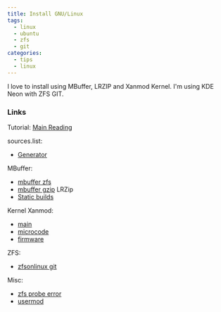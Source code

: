```yaml
---
title: Install GNU/Linux
tags:
  - linux
  - ubuntu
  - zfs
  - git
categories:
  - tips
  - linux
---
```

I love to install using MBuffer, LRZIP and Xanmod Kernel. I'm using KDE Neon with ZFS GIT.

### Links

 Tutorial: 
 [Main Reading](https://github.com/zfsonlinux/zfs/wiki/Ubuntu-16.04-Root-on-ZFS)
 
 sources.list:
 - [Generator](https://repogen.simplylinux.ch/generate.php)
 
 MBuffer:
 - [mbuffer zfs](http://everycity.co.uk/alasdair/2010/07/using-mbuffer-to-speed-up-slow-zfs-send-zfs-receive/)
 - [mbuffer gzip](http://unix.stackexchange.com/questions/48399/fast-way-to-copy-a-large-file-on-a-lan)
 LRZip
 - [Static builds](http://ck.kolivas.org/apps/lrzip/Static%20Builds/)
 
 Kernel Xanmod:
 - [main](https://xanmod.org/)
 - [microcode](https://sourceforge.net/projects/xanmod/files/microcode/amd/)
 - [firmware](https://sourceforge.net/projects/xanmod/files/firmwares/)
 
 ZFS:
 - [zfsonlinux git](https://jpmrblood.github.io/zfs/linux/ubuntu/zol-git-on-xenial/)
 
 Misc:
 - [zfs probe error](http://askubuntu.com/questions/827126/zfs-grub-probe-error-failed-to-get-canonical-path-of-dev-disk-name)
 - [usermod](http://www.howtogeek.com/50787/add-a-user-to-a-group-or-second-group-on-linux/)
 
